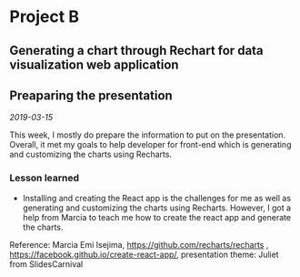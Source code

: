 # Project B
## Generating a chart through Rechart for data visualization web application
## Preaparing the presentation
*2019-03-15*

This week, I mostly do prepare the information to put on the presentation.
<br>Overall, it met my goals to help developer for front-end which is generating and customizing the charts using Recharts.
### Lesson learned
- Installing and creating the React app is the challenges for me as well as generating and customizing the charts using Recharts. However, I got a help from Marcia to teach me how to create the react app and generate the charts.

Reference: Marcia Emi Isejima, https://github.com/recharts/recharts , https://facebook.github.io/create-react-app/, presentation theme: Juliet from SlidesCarnival
